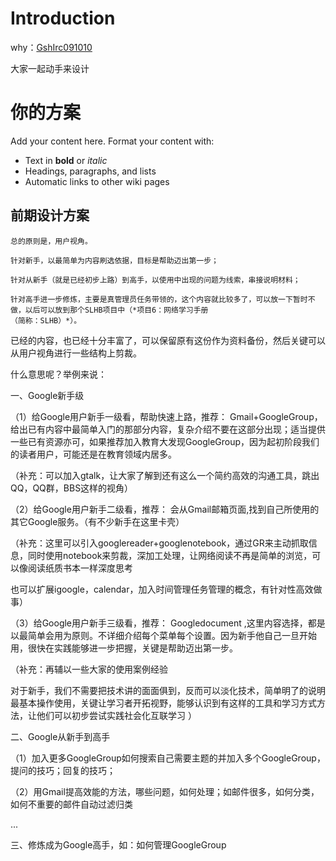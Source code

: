# Introduction #

why：[GshIrc091010](GshIrc091010.md)

大家一起动手来设计

# 你的方案 #

Add your content here.  Format your content with:
  * Text in **bold** or _italic_
  * Headings, paragraphs, and lists
  * Automatic links to other wiki pages

## 前期设计方案 ##

```
总的原则是，用户视角。

针对新手，以最简单为内容刷选依据，目标是帮助迈出第一步；

针对从新手（就是已经初步上路）到高手，以使用中出现的问题为线索，串接说明材料；

针对高手进一步修炼，主要是真管理员任务带领的，这个内容就比较多了，可以放一下暂时不做，以后可以放到那个SLHB项目中（*项目6：网络学习手册
（简称：SLHB）*）。
```

已经的内容，也已经十分丰富了，可以保留原有这份作为资料备份，然后关键可以从用户视角进行一些结构上剪裁。

什么意思呢？举例来说：

一、Google新手级

（1）给Google用户新手一级看，帮助快速上路，推荐：
Gmail+GoogleGroup，给出已有内容中最简单入门的那部分内容，复杂介绍不要在这部分出现；适当提供一些已有资源亦可，如果推荐加入教育大发现GoogleGroup，因为起初阶段我们的读者用户，可能还是在教育领域内居多。

（补充：可以加入gtalk，让大家了解到还有这么一个简约高效的沟通工具，跳出QQ，QQ群，BBS这样的视角）

（2）给Google用户新手二级看，推荐：
会从Gmail邮箱页面,找到自己所使用的其它Google服务。（有不少新手在这里卡壳）

（补充：这里可以引入googlereader+googlenotebook，通过GR来主动抓取信息，同时使用notebook来剪裁，深加工处理，让网络阅读不再是简单的浏览，可以像阅读纸质书本一样深度思考

也可以扩展igoogle，calendar，加入时间管理任务管理的概念，有针对性高效做事）

（3）给Google用户新手三级看，推荐：
Googledocument
,这里内容选择，都是以最简单会用为原则。不详细介绍每个菜单每个设置。因为新手他自己一旦开始用，很快在实践能够进一步把握，关键是帮助迈出第一步。

（补充：再辅以一些大家的使用案例经验

对于新手，我们不需要把技术讲的面面俱到，反而可以淡化技术，简单明了的说明最基本操作使用，关键让学习者开拓视野，能够认识到有这样的工具和学习方式方法，让他们可以初步尝试实践社会化互联学习 ）

二、Google从新手到高手

（1）加入更多GoogleGroup如何搜索自己需要主题的并加入多个GoogleGroup，提问的技巧；回复的技巧；

（2）用Gmail提高效能的方法，哪些问题，如何处理；如邮件很多，如何分类，如何不重要的邮件自动过滤归类

...

三、修炼成为Google高手，如：如何管理GoogleGroup